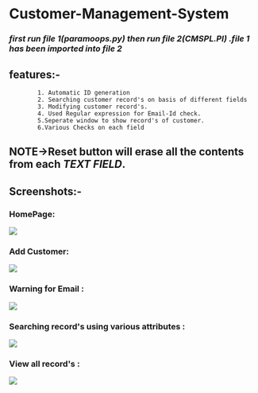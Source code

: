 # Customer-Management-System

### ***first run file 1(paramoops.py) then run   file 2(CMSPL.Pl) .file 1 has been imported into file 2***

## features:-
            1. Automatic ID generation
            2. Searching customer record's on basis of different fields
            3. Modifying customer record's.
            4. Used Regular expression for Email-Id check.
            5.Seperate window to show record's of customer.
            6.Various Checks on each field
            
## NOTE->Reset button will erase all the contents from each ***TEXT FIELD***.       
            
##  Screenshots:-

   ### HomePage:
   ![](https://github.com/paramveer1999/Customer-Management-System/blob/master/Images/homepage.png)
   
   ### Add Customer:
   ![](https://github.com/paramveer1999/Customer-Management-System/blob/master/Images/addingcustomer.png)
   
   ### Warning for Email :
   ![](https://github.com/paramveer1999/Customer-Management-System/blob/master/Images/warningemail.png)
   
   
   ### Searching record's using various attributes :
   ![](https://github.com/paramveer1999/Customer-Management-System/blob/master/Images/searchingcustomer.png)
   
   ### View all record's :
   ![](https://github.com/paramveer1999/Customer-Management-System/blob/master/Images/showrecords.png)
   
   





